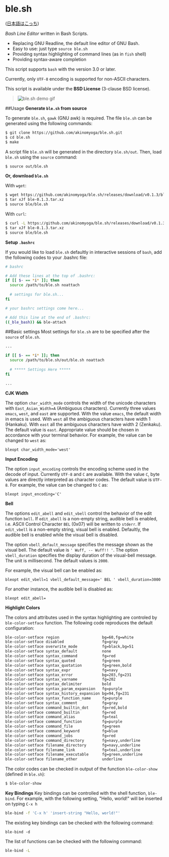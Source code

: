 # ble.sh
([日本語はこっち](README-ja_JP.md))

*Bash Line Editor* written in Bash Scripts.
- Replacing GNU Readline, the default line editor of GNU Bash.
- Easy to use: just type `source ble.sh`
- Providing syntax highlighting of command lines (as in `fish` shell)
- Providing syntax-aware completion

This script supports `bash` with the version 3.0 or later.

Currently, only `UTF-8` encoding is supported for non-ASCII characters.

This script is available under the **BSD License** (3-clause BSD license).

> ![ble.sh demo gif](https://github.com/akinomyoga/ble.sh/wiki/images/demo.gif)

##Usage
**Generate `ble.sh` from source**

To generate `ble.sh`, `gawk` (GNU awk) is required.
The file `ble.sh` can be generated using the following commands:
```bash
$ git clone https://github.com/akinomyoga/ble.sh.git
$ cd ble.sh
$ make
```
A script file `ble.sh` will be generated in the directory `ble.sh/out`. Then, load `ble.sh` using the `source` command:
```bash
$ source out/ble.sh
```

**Or, download `ble.sh`**

With `wget`:
```bash
$ wget https://github.com/akinomyoga/ble.sh/releases/download/v0.1.3/ble-0.1.3.tar.xz
$ tar xJf ble-0.1.3.tar.xz
$ source ble/ble.sh
```
With `curl`:
```bash
$ curl -L https://github.com/akinomyoga/ble.sh/releases/download/v0.1.3/ble-0.1.3.tar.xz > ble-0.1.3.tar.xz
$ tar xJf ble-0.1.3.tar.xz
$ source ble/ble.sh
```

**Setup `.bashrc`**

If you would like to load `ble.sh` defaultly in interactive sessions of `bash`, add the following codes to your .bashrc file:
```bash
# bashrc

# Add these lines at the top of .bashrc:
if [[ $- == *i* ]]; then
  source /path/to/ble.sh noattach
  
  # settings for ble.sh...
fi

# your bashrc settings come here...

# Add this line at the end of .bashrc:
((_ble_bash)) && ble-attach
```

##Basic settings
Most settings for `ble.sh` are to be specified after the `source` of `ble.sh`.
```bash
...

if [[ $- == *i* ]]; then
  source /path/to/ble.sh/out/ble.sh noattach
  
  # ***** Settings Here *****
fi

...
```

**CJK Width**

The option `char_width_mode` controls the width of the unicode characters with `East_Asian_Width=A` (Ambiguous characters).
Currently three values `emacs`, `west`, and `east` are supported. With the value `emacs`, the default width in emacs is used.
With `west` all the ambiguous characters have width 1 (Hankaku). With `east` all the ambiguous characters have width 2 (Zenkaku).
The default value is `east`. Appropriate value should be chosen in accordance with your terminal behavior.
For example, the value can be changed to `west` as:

```
bleopt char_width_mode='west'
```

**Input Encoding**

The option `input_encoding` controls the encoding scheme used in the decode of input. Currently `UTF-8` and `C` are available. With the value `C`, byte values are directly interpreted as character codes. The default value is `UTF-8`. For example, the value can be changed to `C` as:

```
bleopt input_encoding='C'
```

**Bell**

The options `edit_abell` and `edit_vbell` control the behavior of the edit function `bell`. If `edit_abell` is a non-empty string, audible bell is enabled, i.e. ASCII Control Character `BEL` (0x07) will be written to `stderr`. If `edit_vbell` is a non-empty string, visual bell is enabled. Defaultly, the audible bell is enabled while the visual bell is disabled.

The option `vbell_default_message` specifies the message shown as the visual bell. The default value is `' Wuff, -- Wuff!! '`. The option `vbell_duration` specifies the display duration of the visual-bell message. The unit is millisecond. The default values is `2000`.

For example, the visual bell can be enabled as:
```
bleopt edit_vbell=1 vbell_default_message=' BEL ' vbell_duration=3000
```

For another instance, the audible bell is disabled as:
```
bleopt edit_abell=
```

**Highlight Colors**

The colors and attributes used in the syntax highlighting are controled by `ble-color-setface` function. The following code reproduces the default configuration:
```bash
ble-color-setface region                   bg=60,fg=white
ble-color-setface disabled                 fg=gray
ble-color-setface overwrite_mode           fg=black,bg=51
ble-color-setface syntax_default           none
ble-color-setface syntax_command           fg=red
ble-color-setface syntax_quoted            fg=green
ble-color-setface syntax_quotation         fg=green,bold
ble-color-setface syntax_expr              fg=navy
ble-color-setface syntax_error             bg=203,fg=231
ble-color-setface syntax_varname           fg=202
ble-color-setface syntax_delimiter         bold
ble-color-setface syntax_param_expansion   fg=purple
ble-color-setface syntax_history_expansion bg=94,fg=231
ble-color-setface syntax_function_name     fg=purple
ble-color-setface syntax_comment           fg=gray
ble-color-setface command_builtin_dot      fg=red,bold
ble-color-setface command_builtin          fg=red
ble-color-setface command_alias            fg=teal
ble-color-setface command_function         fg=purple
ble-color-setface command_file             fg=green
ble-color-setface command_keyword          fg=blue
ble-color-setface command_jobs             fg=red
ble-color-setface command_directory        fg=navy,underline
ble-color-setface filename_directory       fg=navy,underline
ble-color-setface filename_link            fg=teal,underline
ble-color-setface filename_executable      fg=green,underline
ble-color-setface filename_other           underline
```

The color codes can be checked in output of the function `ble-color-show` (defined in `ble.sh`):
```bash
$ ble-color-show
```

**Key Bindings**
Key bindings can be controlled with the shell function, `ble-bind`.
For example, with the following setting, "Hello, world!" will be inserted on typing `C-x h`
```bash
ble-bind -f 'C-x h' 'insert-string "Hello, world!"'
```

The existing key bindings can be checked with the following command:
```
ble-bind -d
```

The list of functions can be checked with the following command:
```bash
ble-bind -L
```
